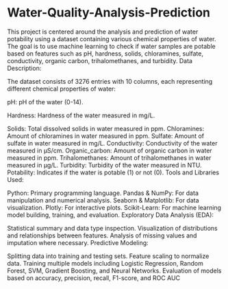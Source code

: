 # Water-Quality-Analysis-Prediction
This project is centered around the analysis and prediction of water potability using a dataset containing various chemical properties of water. The goal is to use machine learning to check if water samples are potable based on features such as pH, hardness, solids, chloramines, sulfate, conductivity, organic carbon, trihalomethanes, and turbidity.
Data Description:

The dataset consists of 3276 entries with 10 columns, each representing different chemical properties of water:

pH: pH of the water (0-14).

Hardness: Hardness of the water measured in mg/L.

Solids: Total dissolved solids in water measured in ppm.
Chloramines: Amount of chloramines in water measured in ppm.
Sulfate: Amount of sulfate in water measured in mg/L.
Conductivity: Conductivity of the water measured in μS/cm.
Organic_carbon: Amount of organic carbon in water measured in ppm.
Trihalomethanes: Amount of trihalomethanes in water measured in μg/L.
Turbidity: Turbidity of the water measured in NTU.
Potability: Indicates if the water is potable (1) or not (0).
Tools and Libraries Used:

Python: Primary programming language.
Pandas & NumPy: For data manipulation and numerical analysis.
Seaborn & Matplotlib: For data visualization.
Plotly: For interactive plots.
Scikit-Learn: For machine learning model building, training, and evaluation.
Exploratory Data Analysis (EDA):

Statistical summary and data type inspection.
Visualization of distributions and relationships between features.
Analysis of missing values and imputation where necessary.
Predictive Modeling:

Splitting data into training and testing sets.
Feature scaling to normalize data.
Training multiple models including Logistic Regression, Random Forest, SVM, Gradient Boosting, and Neural Networks.
Evaluation of models based on accuracy, precision, recall, F1-score, and ROC AUC
